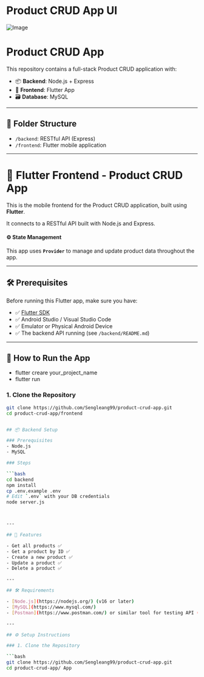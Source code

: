 # Product CRUD App UI

![Image](https://github.com/user-attachments/assets/a6c88868-93ac-4465-ae06-086a4b11b622)

# Product CRUD App

This repository contains a full-stack Product CRUD application with:

- 📦 **Backend**: Node.js + Express
- 📱 **Frontend**: Flutter App
- 🗃️ **Database**: MySQL

---

## 📁 Folder Structure

- `/backend`: RESTful API (Express)
- `/frontend`: Flutter mobile application

---

# 📱 Flutter Frontend - Product CRUD App

This is the mobile frontend for the Product CRUD application, built using **Flutter**.

It connects to a RESTful API built with Node.js and Express.

#### ⚙️ State Management

This app uses **`Provider`** to manage and update product data throughout the app.

---

## 🛠️ Prerequisites

Before running this Flutter app, make sure you have:

- ✅ [Flutter SDK](https://docs.flutter.dev/get-started/install)
- ✅ Android Studio / Visual Studio Code
- ✅ Emulator or Physical Android Device
- ✅ The backend API running (see `/backend/README.md`)

---

## 🚀 How to Run the App
 - flutter creare your_project_name
 - flutter run

### 1. Clone the Repository

```bash
git clone https://github.com/Sengleang99/product-crud-app.git
cd product-crud-app/frontend


## 📦 Backend Setup

### Prerequisites
- Node.js
- MySQL

### Steps

```bash
cd backend
npm install
cp .env.example .env
# Edit `.env` with your DB credentials
node server.js



---

## 🚀 Features

- Get all products ✅  
- Get a product by ID ✅  
- Create a new product ✅  
- Update a product ✅  
- Delete a product ✅

---

## 🛠️ Requirements

- [Node.js](https://nodejs.org/) (v16 or later)
- [MySQL](https://www.mysql.com/)
- [Postman](https://www.postman.com/) or similar tool for testing API (optional)

---

## ⚙️ Setup Instructions

### 1. Clone the Repository

```bash
git clone https://github.com/Sengleang99/product-crud-app.git
cd product-crud-app/ App

